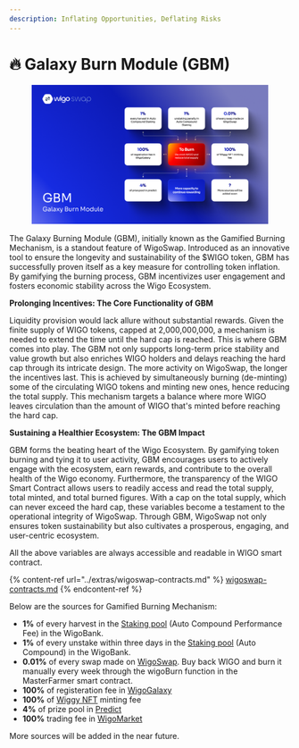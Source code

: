 ```yaml
---
description: Inflating Opportunities, Deflating Risks
---
```


# 🔥 Galaxy Burn Module (GBM)

<figure><img src="../.gitbook/assets/GBM Chart.png" alt=""><figcaption></figcaption></figure>

The Galaxy Burning Module (GBM), initially known as the Gamified Burning Mechanism, is a standout feature of WigoSwap. Introduced as an innovative tool to ensure the longevity and sustainability of the $WIGO token, GBM has successfully proven itself as a key measure for controlling token inflation. By gamifying the burning process, GBM incentivizes user engagement and fosters economic stability across the Wigo Ecosystem.



**Prolonging Incentives: The Core Functionality of GBM**

Liquidity provision would lack allure without substantial rewards. Given the finite supply of WIGO tokens, capped at 2,000,000,000, a mechanism is needed to extend the time until the hard cap is reached. This is where GBM comes into play. The GBM not only supports long-term price stability and value growth but also enriches WIGO holders and delays reaching the hard cap through its intricate design. The more activity on WigoSwap, the longer the incentives last. This is achieved by simultaneously burning (de-minting) some of the circulating WIGO tokens and minting new ones, hence reducing the total supply. This mechanism targets a balance where more WIGO leaves circulation than the amount of WIGO that's minted before reaching the hard cap.

**Sustaining a Healthier Ecosystem: The GBM Impact**

GBM forms the beating heart of the Wigo Ecosystem. By gamifying token burning and tying it to user activity, GBM encourages users to actively engage with the ecosystem, earn rewards, and contribute to the overall health of the Wigo economy. Furthermore, the transparency of the WIGO Smart Contract allows users to readily access and read the total supply, total minted, and total burned figures. With a cap on the total supply, which can never exceed the hard cap, these variables become a testament to the operational integrity of WigoSwap. Through GBM, WigoSwap not only ensures token sustainability but also cultivates a prosperous, engaging, and user-centric ecosystem.



All the above variables are always accessible and readable in WIGO smart contract.

{% content-ref url="../extras/wigoswap-contracts.md" %}
[wigoswap-contracts.md](../extras/wigoswap-contracts.md)
{% endcontent-ref %}



Below are the sources for Gamified Burning Mechanism:

* **1%** of every harvest in the [Staking pool](defi-products/staking-wigo/automatic-vs.-standard.md) (Auto Compound Performance Fee) in the WigoBank.
* **1%** of every unstake within three days in the [Staking pool](defi-products/staking-wigo/automatic-vs.-standard.md) (Auto Compound) in the WigoBank.
* **0.01%** of every swap made on [WigoSwap](defi-products/swap/). Buy back WIGO and burn it manually every week through the wigoBurn function in the MasterFarmer smart contract.
* **100%** of registeration fee in [WigoGalaxy](../galaxy/overview.md)
* **100%** of [Wiggy NFT](broken-reference) minting fee
* **4%** of prize pool in [Predict](../wigalaxy-the-metaverse/wiplay/predict-game/)
* **100%** trading fee in [WigoMarket](../wimart-bazaar/overview.md)

More sources will be added in the near future.

